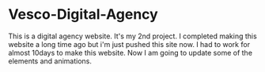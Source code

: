 # Vesco-Digital-Agency
This is a digital agency website. It's my 2nd project. I completed making this website a long time ago but i'm just pushed this site now.
I had to work for almost 10days to make this website. Now I am going to update some of the elements and animations.
